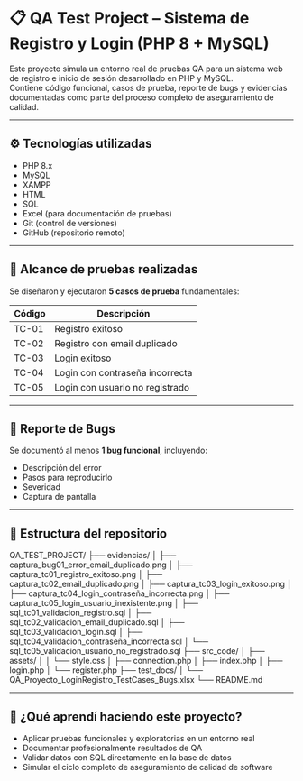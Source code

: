 # 📋 QA Test Project – Sistema de Registro y Login (PHP 8 + MySQL)

Este proyecto simula un entorno real de pruebas QA para un sistema web de registro e inicio de sesión desarrollado en PHP y MySQL.  
Contiene código funcional, casos de prueba, reporte de bugs y evidencias documentadas como parte del proceso completo de aseguramiento de calidad.

---

## ⚙️ Tecnologías utilizadas

- PHP 8.x
- MySQL
- XAMPP
- HTML
- SQL
- Excel (para documentación de pruebas)
- Git (control de versiones)
- GitHub (repositorio remoto)

---

## 🧪 Alcance de pruebas realizadas

Se diseñaron y ejecutaron **5 casos de prueba** fundamentales:

| Código | Descripción                                   |
|--------|-----------------------------------------------|
| TC-01  | Registro exitoso                              |
| TC-02  | Registro con email duplicado                  |
| TC-03  | Login exitoso                                 |
| TC-04  | Login con contraseña incorrecta               |
| TC-05  | Login con usuario no registrado               |

---

## 🐞 Reporte de Bugs

Se documentó al menos **1 bug funcional**, incluyendo:

- Descripción del error
- Pasos para reproducirlo
- Severidad
- Captura de pantalla

---

## 📂 Estructura del repositorio

QA_TEST_PROJECT/
├── evidencias/
│ ├── captura_bug01_error_email_duplicado.png
│ ├── captura_tc01_registro_exitoso.png
│ ├── captura_tc02_email_duplicado.png
│ ├── captura_tc03_login_exitoso.png
│ ├── captura_tc04_login_contraseña_incorrecta.png
│ ├── captura_tc05_login_usuario_inexistente.png
│ ├── sql_tc01_validacion_registro.sql
│ ├── sql_tc02_validacion_email_duplicado.sql
│ ├── sql_tc03_validacion_login.sql
│ ├── sql_tc04_validacion_contraseña_incorrecta.sql
│ └── sql_tc05_validacion_usuario_no_registrado.sql
├── src_code/
│ ├── assets/
│ │ └── style.css
│ ├── connection.php
│ ├── index.php
│ ├── login.php
│ └── register.php
├── test_docs/
│ └── QA_Proyecto_LoginRegistro_TestCases_Bugs.xlsx
└── README.md


---

## 📌 ¿Qué aprendí haciendo este proyecto?

- Aplicar pruebas funcionales y exploratorias en un entorno real  
- Documentar profesionalmente resultados de QA  
- Validar datos con SQL directamente en la base de datos  
- Simular el ciclo completo de aseguramiento de calidad de software

